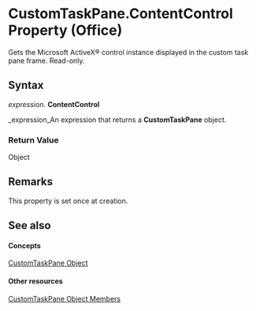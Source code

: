 
# CustomTaskPane.ContentControl Property (Office)

Gets the Microsoft ActiveX® control instance displayed in the custom task pane frame. Read-only.


## Syntax

 _expression_. **ContentControl**

 _expression_An expression that returns a  **CustomTaskPane** object.


### Return Value

Object


## Remarks

This property is set once at creation.


## See also


#### Concepts


 [CustomTaskPane Object](7ed379b7-d070-4d7b-abe1-92dc73d3d137.md)
#### Other resources


 [CustomTaskPane Object Members](858cc1d3-6fe8-5fa2-5a1c-416255227de8.md)
